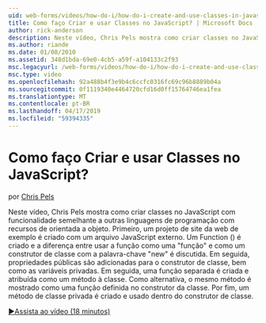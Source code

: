 ```yaml
---
uid: web-forms/videos/how-do-i/how-do-i-create-and-use-classes-in-javascript
title: Como faço Criar e usar Classes no JavaScript? | Microsoft Docs
author: rick-anderson
description: Neste vídeo, Chris Pels mostra como criar classes no JavaScript com funcionalidade semelhante a outras linguagens de programação orientada a objeto colocar...
ms.author: riande
ms.date: 01/08/2010
ms.assetid: 348d1bda-69e0-4cb5-a59f-a104133c2f93
msc.legacyurl: /web-forms/videos/how-do-i/how-do-i-create-and-use-classes-in-javascript
msc.type: video
ms.openlocfilehash: 92a488b4f3e9b4c6ccfc0316fc69c96b8889b04a
ms.sourcegitcommit: 0f1119340e4464720cfd16d0ff15764746ea1fea
ms.translationtype: MT
ms.contentlocale: pt-BR
ms.lasthandoff: 04/17/2019
ms.locfileid: "59394335"
---
```

# <a name="how-do-i-create-and-use-classes-in-javascript"></a>Como faço Criar e usar Classes no JavaScript?

por [Chris Pels](https://twitter.com/chrispels)

Neste vídeo, Chris Pels mostra como criar classes no JavaScript com funcionalidade semelhante a outras linguagens de programação com recursos de orientada a objeto. Primeiro, um projeto de site da web de exemplo é criado com um arquivo JavaScript externo. Um Function () é criado e a diferença entre usar a função como uma "função" e como um construtor de classe com a palavra-chave "new" é discutida. Em seguida, propriedades públicas são adicionadas para o construtor de classe, bem como as variáveis privadas. Em seguida, uma função separada é criada e atribuída como um método à classe. Como alternativa, o mesmo método é mostrado como uma função definida no construtor da classe. Por fim, um método de classe privada é criado e usado dentro do construtor de classe.

[&#9654;Assista ao vídeo (18 minutos)](https://channel9.msdn.com/Blogs/ASP-NET-Site-Videos/how-do-i-create-and-use-classes-in-javascript)
